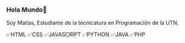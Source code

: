 ### Hola Mundo👋

Soy Matías, Estudiante de la técnicatura en Programación de la UTN.

✅HTML
✅CSS
✅JAVASCRIPT
✅PYTHON
✅JAVA
✅PHP

